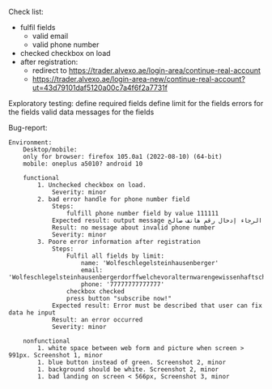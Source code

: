 Check list:
- fulfil fields
    - valid email
    - valid phone number
- checked checkbox on load
- after registration:
    - redirect to https://trader.alvexo.ae/login-area/continue-real-account
    - https://trader.alvexo.ae/login-area-new/continue-real-account?ut=43d79101daf5120a00c7a4f6f2a7731f

Exploratory testing:
    define required fields
    define limit for the fields
    errors for the fields
        valid data
    messages for the fields


Bug-report:

    Environment: 
        Desktop/mobile:
        only for browser: firefox 105.0a1 (2022-08-10) (64-bit)
        mobile: oneplus a5010? android 10
    
        functional
            1. Unchecked checkbox on load.
                Severity: minor
            2. bad error handle for phone number field
                Steps:
                    fulfill phone number field by value 111111
                Expected result: output message الرجاء إدخال رقم هاتف صالح
                Result: no message about invalid phone number
                Severity: minor
            3. Poore error information after registration
                Steps:
                    Fulfil all fields by limit:
                        name: 'Wolfeschlegelsteinhausenberger'
                        email: 'Wolfeschlegelsteinhausenbergerdorffwelchevoralternwarengewissenhaftschaferswessenschafewa@enwohl.com'
                        phone: '77777777777777'
                    checkbox checked
                    press button "subscribe now!"
                Expected result: Error must be described that user can fix data he input
                Result: an error occurred
                Severity: minor
    
        nonfunctional
            1. white space between web form and picture when screen > 991px. Screenshot 1, minor
            1. blue button instead of green. Screenshot 2, minor
            1. background should be white. Screenshot 2, minor
            1. bad landing on screen < 566px, Screenshot 3, minor